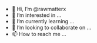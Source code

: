 - 👋 Hi, I’m @rawmatterx
- 👀 I’m interested in ...
- 🌱 I’m currently learning ...
- 💞️ I’m looking to collaborate on ...
- 📫 How to reach me ...

<!---
rawmatterx/rawmatterx is a ✨ special ✨ repository because its `README.md` (this file) appears on your GitHub profile.
You can click the Preview link to take a look at your changes.
--->
